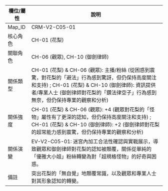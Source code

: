 | 欄位/屬性 | 說明 |
|---|---|
| Map_ID | CRM-V2-C05-01 |
| 核心角色 | CH-01 (花梨) |
| 關聯角色 | CH-06 (觀眾), CH-10 (御劍律師) |
| 關係類型 | CH-01 (花梨) & CH-06 (觀眾): 主播/粉絲 (從困惑到震驚，對花梨的「避法」行為感到驚訝，但仍保持高度關注和支持) ; CH-01 (花梨) & CH-10 (御劍律師): 資訊提供者/專業人士 (御劍律師對花梨的「鑽法律空子」行為感到無奈，但仍保持專業的觀察和分析) |
| 關係強度 | CH-01 (花梨) & CH-06 (觀眾): +4 (觀眾對花梨的「怪物」屬性有了更深的認知，但仍保持高度關注和支持) ; CH-01 (花梨) & CH-10 (御劍律師): +2 (御劍律師對花梨的超常能力感到震驚，但仍保持專業的觀察和分析) |
| 關係演變 | EV-V2-C05-01: 迷宮內加工合法性確認與實戰展示，導致觀眾和御劍律師對花梨的認知被顛覆，關係從單純的「優雅大小姐」粉絲轉變為對「超規格怪物」的好奇與困惑。 |
| 備註 | 突出花梨的「無自覺」地顛覆常識，以及觀眾和專業人士對其形象認知的轉變。 |
